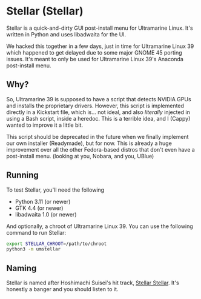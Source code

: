 # Stellar (Stellar)

Stellar is a quick-and-dirty GUI post-install menu for Ultramarine Linux. It's written in Python and uses libadwaita for the UI.

We hacked this together in a few days, just in time for Ultramarine Linux 39 which happened to get delayed due to some major GNOME 45 porting issues. It's meant to only be used for Ultramarine Linux 39's Anaconda post-install menu.

## Why?

So, Ultramarine 39 is supposed to have a script that detects NVIDIA GPUs and installs the proprietary drivers. However, this script is implemented directly in a Kickstart file, which is... not ideal, and also *literally* injected in using a Bash script, inside a heredoc. This is a terrible idea, and I (Cappy) wanted to improve it a little bit.

This script should be deprecated in the future when we finally implement our own installer (Readymade), but for now. This is already a huge improvement over all the other Fedora-based distros that don't even have a post-install menu. (looking at you, Nobara, and you, UBlue)

## Running

To test Stellar, you'll need the following

- Python 3.11 (or newer)
- GTK 4.4 (or newer)
- libadwaita 1.0 (or newer)

And optionally, a chroot of Ultramarine Linux 39. You can use the following command to run Stellar:

```sh
export STELLAR_CHROOT=/path/to/chroot
python3 -m umstellar
```


## Naming

Stellar is named after Hoshimachi Suisei's hit track, [Stellar Stellar]. It's honestly a banger and you should listen to it.

[Stellar Stellar]: https://youtu.be/a51VH9BYzZA
